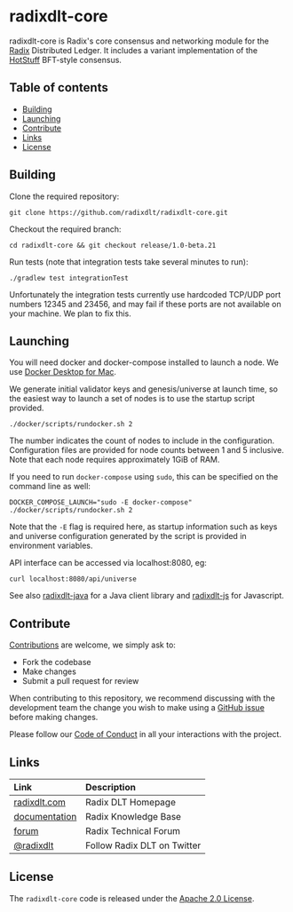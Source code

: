 # radixdlt-core

radixdlt-core is Radix's core consensus and networking module for the [Radix](https://www.radixdlt.com)
Distributed Ledger. It includes a variant implementation of the [HotStuff](https://arxiv.org/abs/1803.05069) BFT-style consensus.

## Table of contents

- [Building](#building)
- [Launching](#launching)
- [Contribute](#contribute)
- [Links](#links)
- [License](#license)

## Building
Clone the required repository:
```
git clone https://github.com/radixdlt/radixdlt-core.git
```

Checkout the required branch:
```
cd radixdlt-core && git checkout release/1.0-beta.21
```

Run tests (note that integration tests take several minutes to run):
```
./gradlew test integrationTest
```
Unfortunately the integration tests currently use hardcoded TCP/UDP port
numbers 12345 and 23456, and may fail if these ports are not available on
your machine.  We plan to fix this.

## Launching
You will need docker and docker-compose installed to launch a node.  We use
[Docker Desktop for Mac](https://hub.docker.com/editions/community/docker-ce-desktop-mac).

We generate initial validator keys and genesis/universe at launch time, so the easiest way to launch a set of nodes is to use the startup script provided.

```
./docker/scripts/rundocker.sh 2
```
The number indicates the count of nodes to include in the configuration.  Configuration files are provided for node counts between 1 and 5 inclusive.  Note that each node requires approximately 1GiB of RAM.

If you need to run `docker-compose` using `sudo`, this can be specified on the command line as well:

```
DOCKER_COMPOSE_LAUNCH="sudo -E docker-compose" ./docker/scripts/rundocker.sh 2
```
Note that the `-E` flag is required here, as startup information such as keys and universe configuration generated by the script is provided in environment variables.

API interface can be accessed via localhost:8080, eg:

```
curl localhost:8080/api/universe
```

See also [radixdlt-java](https://github.com/radixdlt/radixdlt-java)
for a Java client library and [radixdlt-js](https://github.com/radixdlt/radixdlt-js)
for Javascript.

## Contribute

[Contributions](CONTRIBUTING.md) are welcome, we simply ask to:

* Fork the codebase
* Make changes
* Submit a pull request for review

When contributing to this repository, we recommend discussing with the development team the change you wish to make using a [GitHub issue](https://github.com/radixdlt/radixdlt-core/issues) before making changes.

Please follow our [Code of Conduct](CODE_OF_CONDUCT.md) in all your interactions with the project.

## Links

| Link | Description |
| :----- | :------ |
[radixdlt.com](https://radixdlt.com/) | Radix DLT Homepage
[documentation](https://docs.radixdlt.com/) | Radix Knowledge Base
[forum](https://forum.radixdlt.com/) | Radix Technical Forum
[@radixdlt](https://twitter.com/radixdlt) | Follow Radix DLT on Twitter

## License

The `radixdlt-core` code is released under the [Apache 2.0 License](LICENSE).
